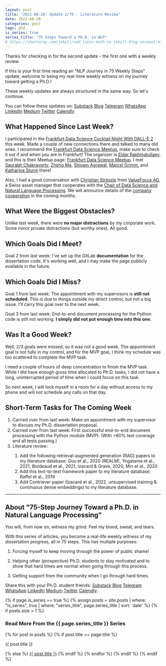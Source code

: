 ```yaml
---
layout: post
title: "2022-08-28: Update 2/75 - Literature Review"
date: 2022-08-28
categories: post
tags: phd
is_series: true
series_title: "75 Steps Toward a Ph.D. in NLP"
# https://shantoroy.com/jekyll/add-latex-math-to-jekyll-blog-minimal-mistakes/
---
```

<script type="text/javascript" async
    src="https://cdnjs.cloudflare.com/ajax/libs/mathjax/2.7.6/MathJax.js?config=TeX-MML-AM_CHTML">
</script>

<script type="text/x-mathjax-config">
    MathJax.Hub.Config({
        extensions: ["tex2jax.js"],
        jax: ["input/TeX", "output/HTML-CSS"],
        tex2jax: {
        inlineMath: [ ['$','$'], ["\\(","\\)"] ],
        displayMath: [ ['$$','$$'], ["\\[","\\]"] ],
        processEscapes: true
        },
        "HTML-CSS": { availableFonts: ["TeX"] }
    });
</script>

Thanks for checking in for the second update - the first one with a weekly review.

If this is your first time reading an "NLP Journey in 75 Weekly Steps" update, welcome to being my real-time weekly witness on my journey toward getting a Ph.D.!

These weekly updates are always structured in the same way. So let's continue.

You can follow these updates on: [Substack](https://nlpjourney.substack.com/) [Blog](https://janspoerer.github.io/phdstudies/) [Telegram](https://t.me/+gmkAaVlKPh4xZTky) [WhatsApp](https://chat.whatsapp.com/F6901LMMJWIGlxrahkgBcq) [LinkedIn](https://www.linkedin.com/in/janspoerer/) [Medium](https://medium.com/@janspoerer/about) [Twitter](https://twitter.com/JanSpoerer) [Calendly](https://calendly.com/janspoerer/30m)

## What Happened Since Last Week?

I participated in the [Frankfurt Data Science Cocktail Night With DALL-E 2](https://www.meetup.com/de-DE/FrankfurtDataScience/?_cookie-check=qLxLguQbNAeLwUoJ) this week. Made a couple of new connections there and talked to many old ones. I recommend the [Frankfurt Data Science Meetup](https://www.meetup.com/de-DE/frankfurtdatascience/), make sure to check it out if and when you are in Frankfurt! The organizer is [Eldar Rakhmatullaev](https://www.linkedin.com/in/eldarr/), and this is their Meetup page: [Frankfurt Data Science Meetup](https://www.meetup.com/de-DE/frankfurtdatascience/). I met [Saurabh Chakravorty](https://www.linkedin.com/in/saurabh-chakravorty-1212b0106/), [Zheng Ma](https://www.linkedin.com/in/zheng-ma/), [Shivam Agrawal](https://www.linkedin.com/in/shivam-agrawal-ab879a141/), [Marcel Grimm](https://www.linkedin.com/in/marcel-grimm-843b68201/), and [Katharina Sturm](https://www.linkedin.com/in/katharina-sturm-838ab459/) there!

Also, I had a good conversation with [Christian Strässle](https://www.linkedin.com/in/christian-str%C3%A4ssle/) from [ValueFocus AG](https://valuefocus.ch/), a Swiss asset manager that cooperates with the [Chair of Data Science and Natural Language Processing](https://ics.unisg.ch/chair-ds-nlp-handschuh/). We will announce details of the [company cooperation](https://valuefocus.ch/risiko-aus-sicht-des-value-investors-2/) in the coming months.

## What Were the Biggest Obstacles?

Unlike last week, there were **no major distractions** by my corporate work. Some minor private distractions (but worthy ones). All good.

## Which Goals Did I Meet?

Goal 2 from last week: I've set up the GitLab **documentation** for the dissertation code. It's working well, and I may make the page publicly available in the future.

## Which Goals Did I Miss?

Goal 1 from last week: The appointment with my supervisors is **still not scheduled**. This is due to things outside my direct control, but not a big issue. I'll carry this goal over to the next week.

Goal 3 from last week: End-to-end document processing for the Python code is still not working. **I simply did not put enough time into this one.**

## Was It a Good Week?

Well, 2/3 goals were missed, so it was not a good week. The appointment goal is not fully in my control, and for the MVP goal, I think my schedule was too scattered to complete the MVP task. 

I need a couple of hours of deep concentration to finish the MVP task. While I did have enough gross time allocated to Ph.D. tasks, I did not have a long, uninterrupted period of time when I could focus on this task. 

So next week, I will lock myself in a room for a day without access to my phone and will not schedule any calls on that day.

## Short-Term Tasks for The Coming Week

<ol>
  <li>Carried over from last week: Make an appointment with my supervisor to discuss my Ph.D. dissertation proposal.</li>
  <li>Carried over from last week: First successful end-to-end document processing with the Python module (MVP). (With >80% test coverage and all tests passing.)</li>
  <li>Literature review:</li>
  <ol>
    <li>Add the following retrieval-augmented generation (RAG) papers to my literature database: Guu et al., 2020 (REALM), Yogatama et al., 2021, Bordeaud et al., 2021, Izacard & Grave, 2020, Min et al., 2020</li>
    <li>Add this text-to-text framework paper to my literature database: Raffel et al., 2019</li>
    <li>Add Contriever paper (Izacard et al., 2022, unsupervised training & continuous dense embeddings) to my literature database.</li>
  </ol>
</ol>

____________________________________

## About "75-Step Journey Toward a Ph.D. in Natural Language Processing"

You will, from now on, witness my grind. Feel my blood, sweat, and tears.

With this series of articles, you become a real-life weekly witness of my dissertation progress, all in 75 steps. This has multiple purposes: 

1) Forcing myself to keep moving through the power of public shame!

2) Helping other (prospective) Ph.D. students to stay motivated and to show that hard times are normal when going through this process. 

3) Getting support from the community when I go through hard times.

Share this with your Ph.D. student friends: [Substack](https://nlpjourney.substack.com/) [Blog](https://janspoerer.github.io/phdstudies/) [Telegram](https://t.me/+gmkAaVlKPh4xZTky) [WhatsApp](https://chat.whatsapp.com/F6901LMMJWIGlxrahkgBcq) [LinkedIn](https://www.linkedin.com/in/janspoerer/) [Medium](https://medium.com/@janspoerer/about) [Twitter](https://twitter.com/JanSpoerer) [Calendly](https://calendly.com/janspoerer/30m).

{% if page.is_series == true %}
    {% assign posts = site.posts | where: "is_series", true | where: "series_title", page.series_title | sort: 'date' %}
    {% if posts.size > 1 %}
        
<h3 class="text-success p-3 pb-0">Read More From the {{ page.series_title }} Series</h3>
        {% for post in posts %}
                {% if post.title == page.title %}
<p class="nav-link bullet-pointer mb-0">{{ post.title }}</p>
                {% else %}
<a class="nav-link bullet-hash" href="{{ post.url }}">{{ post.title }}</a>
                {% endif %}
        {% endfor %}
    {% endif %}
{% endif %}